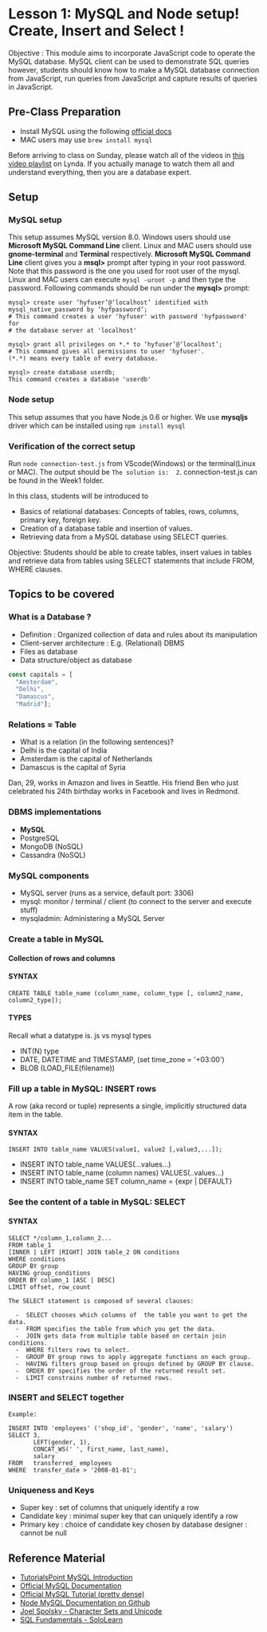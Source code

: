 # Lesson 1: MySQL and Node setup! Create, Insert and Select !

Objective : This module aims to incorporate JavaScript code to operate the MySQL database.
MySQL client can be used to demonstrate SQL queries however, students should know how to
make a MySQL database connection from JavaScript, run queries from JavaScript and
capture results of queries in JavaScript.

## Pre-Class Preparation
- Install MySQL using the following [official docs](https://dev.mysql.com/downloads/mysql/)
- MAC users may use `brew install mysql`

Before arriving to class on Sunday, please watch all of the videos in [this video playlist](https://www.lynda.com/SharedPlaylist/0299ced540444d7197460e7f1f74ddab) on Lynda.
If you actually manage to watch them all and understand everything,
then you are a database expert.

## Setup

### MySQL setup
This setup assumes MySQL version 8.0.
Windows users should use **Microsoft MySQL Command Line** client.
Linux and MAC users should use **gnome-terminal** and **Terminal** respectively.
**Microsoft MySQL Command Line** client gives you a **msql>** prompt after typing in your root password.
Note that this password is the one you used for root user of the mysql.
Linux and MAC users can execute `mysql -uroot -p` and then type the password.
Following commands should be run under the **mysql>** prompt:
```
mysql> create user ‘hyfuser’@‘localhost’ identified with mysql_native_password by ‘hyfpassword’;
# This command creates a user 'hyfuser' with password 'hyfpassword' for
# the database server at 'localhost'

mysql> grant all privileges on *.* to ‘hyfuser’@‘localhost’;
# This command gives all permissions to user 'hyfuser'.
(*.*) means every table of every database.

mysql> create database userdb;
This command creates a database 'userdb'
```

### Node setup
This setup assumes that you have Node.js 0.6 or higher.
We use **mysqljs** driver which can be installed using `npm install mysql`

### Verification of the correct setup
Run `node connection-test.js` from VScode(Windows) or the terminal(Linux or MAC).
The output should be `The solution is:  2`.
connection-test.js can be found in the Week1 folder.

In this class, students will be introduced to

* Basics of relational databases: Concepts of tables, rows, columns, primary key, foreign key.
* Creation of a database table and insertion of values.
* Retrieving data from a MySQL database using SELECT queries.

Objective: Students should be able to create tables,
insert values in tables and
retrieve data from tables using SELECT statements that include FROM, WHERE clauses.


## Topics to be covered

### What is a Database ?
* Definition : Organized collection of data and rules about its manipulation
* Client-server architecture : E.g. (Relational) DBMS
* Files as database
* Data structure/object as database
```js
const capitals = [
  "Amsterdam",
  "Delhi",
  "Damascus",
  "Madrid"];
```

### Relations = Table

* What is a relation (in the following sentences)?
* Delhi is the capital of India
* Amsterdam is the capital of Netherlands
* Damascus is the capital of Syria

Dan, 29, works in Amazon and lives in Seattle. His friend Ben who just celebrated
his 24th birthday works in Facebook and lives in Redmond.

### DBMS implementations

* **MySQL**
* PostgreSQL
* MongoDB (NoSQL)
* Cassandra (NoSQL)

### MySQL components

* MySQL server (runs as a service, default port: 3306)
* mysql: monitor / terminal / client (to connect to the server and execute stuff)
* mysqladmin: Administering a MySQL Server

### Create a table in MySQL

#### Collection of rows and columns
#### SYNTAX
```
CREATE TABLE table_name (column_name, column_type [, column2_name, column2_type]);
```

#### TYPES
Recall what a datatype is. js vs mysql types

* INT(N) type
* DATE, DATETIME and TIMESTAMP, (set time_zone = '+03:00')
* BLOB (LOAD_FILE(filename))

### Fill up a table in MySQL: INSERT rows
A row (aka record or tuple) represents a single, implicitly structured data item in the table.

#### SYNTAX
```
INSERT INTO table_name VALUES(value1, value2 [,value3,...]);
```
* INSERT INTO table_name VALUES(...values...)
* INSERT INTO table_name (column names) VALUES(..values...)
* INSERT INTO table_name SET column_name = {expr | DEFAULT}

### See the content of a table in MySQL: SELECT

#### SYNTAX 
```
SELECT */column_1,column_2...
FROM table_1
[INNER | LEFT |RIGHT] JOIN table_2 ON conditions
WHERE conditions
GROUP BY group 
HAVING group_conditions
ORDER BY column_1 [ASC | DESC]
LIMIT offset, row_count
 
The SELECT statement is composed of several clauses:
 
  -  SELECT chooses which columns of  the table you want to get the data.
  -  FROM specifies the table from which you get the data.
  -  JOIN gets data from multiple table based on certain join conditions.
  -  WHERE filters rows to select.
  -  GROUP BY group rows to apply aggregate functions on each group.
  -  HAVING filters group based on groups defined by GROUP BY clause.
  -  ORDER BY specifies the order of the returned result set.
  -  LIMIT constrains number of returned rows.
```

### INSERT and SELECT together

```
Example: 

INSERT INTO 'employees' ('shop_id', 'gender', 'name', 'salary')
SELECT 3,
       LEFT(gender, 1),
       CONCAT_WS(' ', first_name, last_name),
       salary
FROM   transferred_ employees
WHERE  transfer_date > '2008-01-01';
```

### Uniqueness and Keys

* Super key : set of columns that uniquely identify a row
* Candidate key : minimal super key that can uniquely identify a row
* Primary key : choice of candidate key chosen by database designer : cannot be null

## Reference Material

- [TutorialsPoint MySQL Introduction](http://www.tutorialspoint.com/mysql/mysql-introduction.htm)
- [Official MySQL Documentation](https://dev.mysql.com/doc/refman/5.7/en/)
- [Official MySQL Tutorial (pretty dense)](https://dev.mysql.com/doc/refman/5.7/en/tutorial.html)
- [Node MySQL Documentation on Github](https://github.com/mysqljs/mysql)
- [Joel Spolsky - Character Sets and Unicode](https://www.joelonsoftware.com/2003/10/08/the-absolute-minimum-every-software-developer-absolutely-positively-must-know-about-unicode-and-character-sets-no-excuses/)
- [SQL Fundamentals - SoloLearn](https://www.sololearn.com/Course/SQL/)

